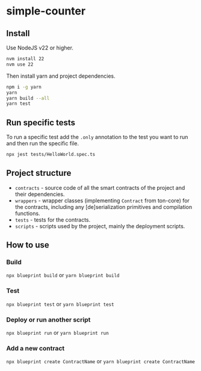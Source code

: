 # simple-counter

## Install

Use NodeJS v22 or higher.

```bash
nvm install 22
nvm use 22
```

Then install yarn and project dependencies.

```bash
npm i -g yarn
yarn
yarn build --all
yarn test
```

## Run specific tests

To run a specific test add the `.only` annotation to the test you want to run and then run the specific file.

```bash
npx jest tests/HelloWorld.spec.ts
```

## Project structure

-   `contracts` - source code of all the smart contracts of the project and their dependencies.
-   `wrappers` - wrapper classes (implementing `Contract` from ton-core) for the contracts, including any [de]serialization primitives and compilation functions.
-   `tests` - tests for the contracts.
-   `scripts` - scripts used by the project, mainly the deployment scripts.

## How to use

### Build

`npx blueprint build` or `yarn blueprint build`

### Test

`npx blueprint test` or `yarn blueprint test`

### Deploy or run another script

`npx blueprint run` or `yarn blueprint run`

### Add a new contract

`npx blueprint create ContractName` or `yarn blueprint create ContractName`
